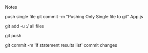 Notes

push single file git commit -m "Pushing Only Single file to git" App.js

git add -u :/ all files

git push

git commit -m 'if statement results list' commit changes
